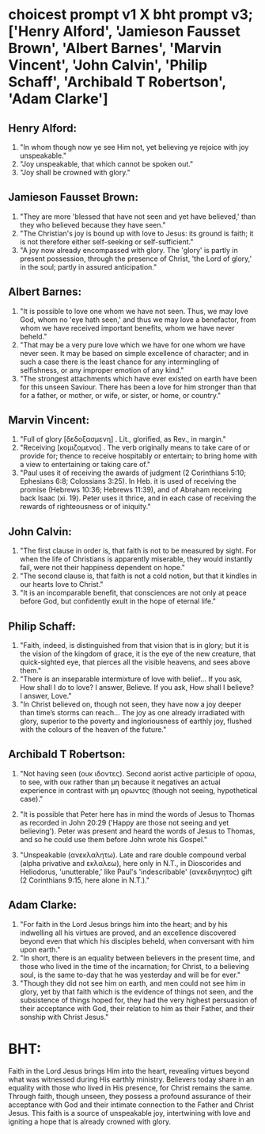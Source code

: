 # choicest prompt v1 X bht prompt v3; ['Henry Alford', 'Jamieson Fausset Brown', 'Albert Barnes', 'Marvin Vincent', 'John Calvin', 'Philip Schaff', 'Archibald T Robertson', 'Adam Clarke']

## Henry Alford:
1. "In whom though now ye see Him not, yet believing ye rejoice with joy unspeakable." 
2. "Joy unspeakable, that which cannot be spoken out."
3. "Joy shall be crowned with glory."

## Jamieson Fausset Brown:
1. "They are more 'blessed that have not seen and yet have believed,' than they who believed because they have seen."
2. "The Christian's joy is bound up with love to Jesus: its ground is faith; it is not therefore either self-seeking or self-sufficient."
3. "A joy now already encompassed with glory. The 'glory' is partly in present possession, through the presence of Christ, 'the Lord of glory,' in the soul; partly in assured anticipation."

## Albert Barnes:
1. "It is possible to love one whom we have not seen. Thus, we may love God, whom no 'eye hath seen,' and thus we may love a benefactor, from whom we have received important benefits, whom we have never beheld."
2. "That may be a very pure love which we have for one whom we have never seen. It may be based on simple excellence of character; and in such a case there is the least chance for any intermingling of selfishness, or any improper emotion of any kind."
3. "The strongest attachments which have ever existed on earth have been for this unseen Saviour. There has been a love for him stronger than that for a father, or mother, or wife, or sister, or home, or country."

## Marvin Vincent:
1. "Full of glory [δεδοξασμενη] . Lit., glorified, as Rev., in margin."
2. "Receiving [κομιζομενοι] . The verb originally means to take care of or provide for; thence to receive hospitably or entertain; to bring home with a view to entertaining or taking care of."
3. "Paul uses it of receiving the awards of judgment (2 Corinthians 5:10; Ephesians 6:8; Colossians 3:25). In Heb. it is used of receiving the promise (Hebrews 10:36; Hebrews 11:39), and of Abraham receiving back Isaac (xi. 19). Peter uses it thrice, and in each case of receiving the rewards of righteousness or of iniquity."

## John Calvin:
1. "The first clause in order is, that faith is not to be measured by sight. For when the life of Christians is apparently miserable, they would instantly fail, were not their happiness dependent on hope."
2. "The second clause is, that faith is not a cold notion, but that it kindles in our hearts love to Christ."
3. "It is an incomparable benefit, that consciences are not only at peace before God, but confidently exult in the hope of eternal life."

## Philip Schaff:
1. "Faith, indeed, is distinguished from that vision that is in glory; but it is the vision of the kingdom of grace, it is the eye of the new creature, that quick-sighted eye, that pierces all the visible heavens, and sees above them." 
2. "There is an inseparable intermixture of love with belief... If you ask, How shall I do to love? I answer, Believe. If you ask, How shall I believe? I answer, Love." 
3. "In Christ believed on, though not seen, they have now a joy deeper than time’s storms can reach... The joy as one already irradiated with glory, superior to the poverty and ingloriousness of earthly joy, flushed with the colours of the heaven of the future."

## Archibald T Robertson:
1. "Not having seen (ουκ ιδοντες). Second aorist active participle of οραω, to see, with ουκ rather than μη because it negatives an actual experience in contrast with μη ορωντες (though not seeing, hypothetical case)."

2. "It is possible that Peter here has in mind the words of Jesus to Thomas as recorded in John 20:29 ('Happy are those not seeing and yet believing'). Peter was present and heard the words of Jesus to Thomas, and so he could use them before John wrote his Gospel."

3. "Unspeakable (ανεκλαλητω). Late and rare double compound verbal (alpha privative and εκλαλεω), here only in N.T., in Dioscorides and Heliodorus, 'unutterable,' like Paul's 'indescribable' (ανεκδιηγητος) gift (2 Corinthians 9:15, here alone in N.T.)."

## Adam Clarke:
1. "For faith in the Lord Jesus brings him into the heart; and by his indwelling all his virtues are proved, and an excellence discovered beyond even that which his disciples beheld, when conversant with him upon earth."
2. "In short, there is an equality between believers in the present time, and those who lived in the time of the incarnation; for Christ, to a believing soul, is the same to-day that he was yesterday and will be for ever."
3. "Though they did not see him on earth, and men could not see him in glory, yet by that faith which is the evidence of things not seen, and the subsistence of things hoped for, they had the very highest persuasion of their acceptance with God, their relation to him as their Father, and their sonship with Christ Jesus."


# BHT:
Faith in the Lord Jesus brings Him into the heart, revealing virtues beyond what was witnessed during His earthly ministry. Believers today share in an equality with those who lived in His presence, for Christ remains the same. Through faith, though unseen, they possess a profound assurance of their acceptance with God and their intimate connection to the Father and Christ Jesus. This faith is a source of unspeakable joy, intertwining with love and igniting a hope that is already crowned with glory.